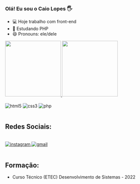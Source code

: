 ### Olá! Eu sou o Caio Lopes 🖐️ 

- 💻 Hoje trabalho com front-end
- 🌱 Estudando PHP
- 😄 Pronouns: ele/dele

<div>
    <a href="https://github.com/caioslopes">
        <img height="180em" src="https://github-readme-stats.vercel.app/api?username=caioslopes&show_icons=true&theme=radical">
        <img height="180em" src="https://github-readme-stats.vercel.app/api/top-langs/?username=caioslopes&layout=compact&theme=radical">
    </a>
</div>

<div style="display: inline_block"><br/>
    <img align="center" alt="html5" src="https://img.shields.io/badge/HTML5-E34F26?style=for-the-badge&logo=html5&logoColor=white">
    <img align="center" alt="css3" src="https://img.shields.io/badge/CSS3-1572B6?style=for-the-badge&logo=css3&logoColor=white">
    <img align="center" alt="php" src="https://img.shields.io/badge/PHP-777BB4?style=for-the-badge&logo=php&logoColor=white">
</div><br/>

## Redes Sociais:

<div style="display: inline_block"><br/>
    <a href="https://www.instagram.com/caio.s.lopes" target="_blank">
    <img align="center" alt="instagram" src="https://img.shields.io/badge/Instagram-E4405F?style=for-the-badge&logo=instagram&logoColor=white">
    </a>
    <a href="mailto:caiolopes.social@gmail.com" target="_blank">
    <img align="center" alt="gmail" src="https://img.shields.io/badge/Gmail-D14836?style=for-the-badge&logo=gmail&logoColor=white">
    </a>
</div><br/>

## Formação:

- Curso Técnico (ETEC)
Desenvolvimento de Sistemas - 2022

